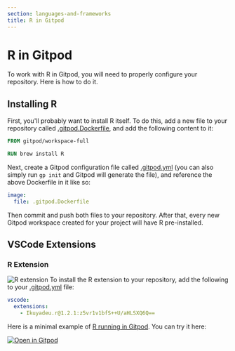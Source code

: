 ```yaml
---
section: languages-and-frameworks
title: R in Gitpod
---
```


<script context="module">
  export const prerender = true;
</script>

# R in Gitpod

To work with R in Gitpod, you will need to properly configure your repository. Here is how to do it.

## Installing R

First, you'll probably want to install R itself. To do this, add a new file to your repository called [.gitpod.Dockerfile](https://www.gitpod.io/docs/config-docker), and add the following content to it:

```Dockerfile
FROM gitpod/workspace-full

RUN brew install R
```

Next, create a Gitpod configuration file called [.gitpod.yml](https://www.gitpod.io/docs/config-gitpod-file) (you can also simply run `gp init` and Gitpod will generate the file), and reference the above Dockerfile in it like so:

```yml
image:
  file: .gitpod.Dockerfile
```

Then commit and push both files to your repository. After that, every new Gitpod workspace created for your project will have R pre-installed.

## VSCode Extensions

### R Extension

![R extension](.../../../static/images/docs/RGitpod.png)
To install the R extension to your repository, add the following to your [.gitpod.yml](https://www.gitpod.io/docs/config-gitpod-file) file:

```yaml
vscode:
  extensions:
    - Ikuyadeu.r@1.2.1:z5vr1v1bfS++U/aHLSXQ6Q==
```

Here is a minimal example of [R running in Gitpod](https://github.com/gitpod-io/Gitpod-R). You can try it here:

[![Open in Gitpod](https://gitpod.io/button/open-in-gitpod.svg)](https://gitpod.io/#https://github.com/gitpod-io/Gitpod-R)
